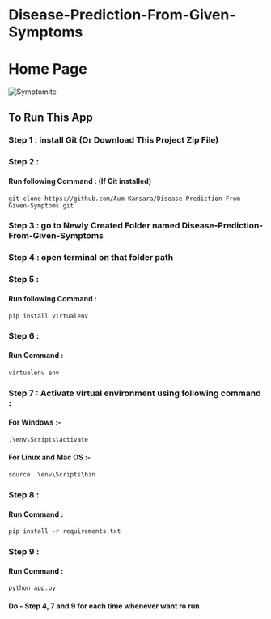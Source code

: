 # Disease-Prediction-From-Given-Symptoms
# Home Page
![Symptomite](https://github.com/Aum-Kansara/Disease-Prediction-From-Given-Symptoms/assets/117375317/548e6e31-6f07-49ae-b761-934264ced6f1)

## To Run This App


### Step 1 : install Git (Or Download This Project Zip File)

### Step 2 : 
#### Run following Command : (If Git installed)
    git clone https://github.com/Aum-Kansara/Disease-Prediction-From-Given-Symptoms.git 
### Step 3 : go to Newly Created Folder named Disease-Prediction-From-Given-Symptoms
### Step 4 : open terminal on that folder path
### Step 5 : 
#### Run following Command :
    pip install virtualenv
### Step 6 :  
#### Run Command :
    virtualenv env
### Step 7 : Activate virtual environment using following command : 
#### For Windows :-
    .\env\Scripts\activate
#### For Linux and Mac OS :- 
    source .\env\Scripts\bin
### Step 8 : 
#### Run Command : 
    pip install -r requirements.txt
### Step 9 : 
#### Run Command : 
    python app.py

#### Do - Step 4, 7 and 9 for each time whenever want ro run

